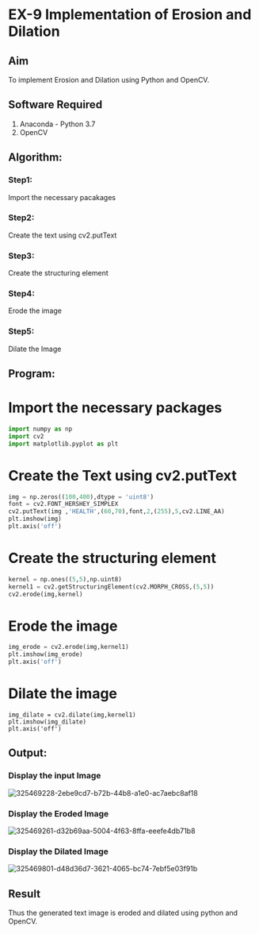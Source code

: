 # EX-9 Implementation of Erosion and Dilation
## Aim
To implement Erosion and Dilation using Python and OpenCV.
## Software Required
1. Anaconda - Python 3.7
2. OpenCV
## Algorithm:
### Step1:
Import the necessary pacakages

### Step2:
Create the text using cv2.putText
### Step3:
Create the structuring element

### Step4:
Erode the image

### Step5:
Dilate the Image

 
## Program:

# Import the necessary packages
``` Python
import numpy as np
import cv2
import matplotlib.pyplot as plt
```

# Create the Text using cv2.putText
```python
img = np.zeros((100,400),dtype = 'uint8')
font = cv2.FONT_HERSHEY_SIMPLEX
cv2.putText(img ,'HEALTH',(60,70),font,2,(255),5,cv2.LINE_AA)
plt.imshow(img)
plt.axis('off')
```


# Create the structuring element
```python
kernel = np.ones((5,5),np.uint8)
kernel1 = cv2.getStructuringElement(cv2.MORPH_CROSS,(5,5))
cv2.erode(img,kernel)
```


# Erode the image

```python
img_erode = cv2.erode(img,kernel1)
plt.imshow(img_erode)
plt.axis('off')
```

# Dilate the image
```
img_dilate = cv2.dilate(img,kernel1)
plt.imshow(img_dilate)
plt.axis('off')

```
## Output:

### Display the input Image
![325469228-2ebe9cd7-b72b-44b8-a1e0-ac7aebc8af18](https://github.com/SandhiyaR1/erosion--dilation/assets/113497571/406c10ea-2e33-4c66-8bee-00e682c576d7)


### Display the Eroded Image
![325469261-d32b69aa-5004-4f63-8ffa-eeefe4db71b8](https://github.com/SandhiyaR1/erosion--dilation/assets/113497571/b7778ab7-0cae-4a9f-8a5c-014c9956c923)

### Display the Dilated Image

![325469801-d48d36d7-3621-4065-bc74-7ebf5e03f91b](https://github.com/SandhiyaR1/erosion--dilation/assets/113497571/5741e2d4-392b-4721-ac7f-0671a759db6d)

## Result
Thus the generated text image is eroded and dilated using python and OpenCV.
